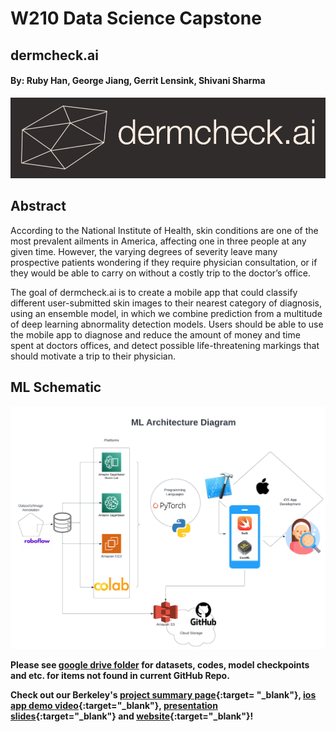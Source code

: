 # W210 Data Science Capstone
## dermcheck.ai
#### By: Ruby Han, George Jiang, Gerrit Lensink, Shivani Sharma

![banner](images/logo_banner.png)

## Abstract
According to the National Institute of Health, skin conditions are one of the most prevalent ailments in America, affecting one in three people at any given time. However, the varying degrees of severity leave many prospective patients wondering if they require physician consultation, or if they would be able to carry on without a costly trip to the doctor’s office.

The goal of dermcheck.ai is to create a mobile app that could classify different user-submitted skin images to their nearest category of diagnosis, using an ensemble model, in which we combine prediction from a multitude of deep learning abnormality detection models. Users should be able to use the mobile app to diagnose and reduce the amount of money and time spent at doctors offices, and detect possible life-threatening markings that should motivate a trip to their physician.

## ML Schematic
![ml_architecture](images/ml_diagram.png)

**Please see [google drive folder](https://drive.google.com/drive/folders/1oLqejM9KnDiIgUupEGkxGM3_vdqboxlI?usp=sharing) for datasets, codes, model checkpoints and etc. for items not found in current GitHub Repo.**

**Check out our Berkeley's [project summary page](https://www.ischool.berkeley.edu/projects/2022/dermcheckai){:target= "_blank"}, [ios app demo video](https://www.youtube.com/watch?v=6QEdzAtjEw4){:target="_blank"}, [presentation slides](https://github.com/ruby-han/dermcheck-ai/blob/main/final_presentation_slides.pdf){:target="_blank"} and [website](https://gerritlensink.wixsite.com/dermcheck-ai){:target="_blank"}!**
